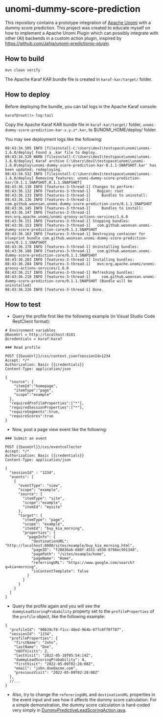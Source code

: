 # unomi-dummy-score-prediction

This repository contains a prototype integration of [Apache Unomi](https://unomi.apache.org/) with a dummy score prediction.
This project was created to educate myself on how to implement a Apache Unomi Plugin which can possibly integrate with other (AI) backends in a custom action plugin, inspired by https://github.com/Jahia/unomi-predictionio-plugin.

## How to build

```
mvn clean verify
```

The Apache Karaf KAR bundle file is created in `karaf-kar/target/` folder.

## How to deploy

Before deploying the bundle, you can tail logs in the Apache Karaf console:

```
karaf@root()> log:tail
```

Copy the Apache Karaf KAR bundle file in `karaf-kar/target/` folder, `unomi-dummy-score-prediction-kar-x.y.z*.kar`, to $UNOMI_HOME/deploy/ folder.

You may see deployment logs like the following:

```
08:43:34.505 INFO [fileinstall-C:\Users\dev1\testspace\unomi\unomi-1.6.0/deploy] Found a .kar file to deploy.
08:43:34.520 WARN [fileinstall-C:\Users\dev1\testspace\unomi\unomi-1.6.0/deploy] Karaf archive C:\Users\dev1\testspace\unomi\unomi-1.6.0\deploy\unomi-dummy-score-prediction-kar-0.1.1-SNAPSHOT.kar' has been updated; redeploying.
08:43:34.532 INFO [fileinstall-C:\Users\dev1\testspace\unomi\unomi-1.6.0/deploy] Removing features: unomi-dummy-score-prediction-kar/[0.1.1.SNAPSHOT,0.1.1.SNAPSHOT]
08:43:36.130 INFO [features-3-thread-1] Changes to perform:
08:43:36.132 INFO [features-3-thread-1]   Region: root
08:43:36.133 INFO [features-3-thread-1]     Bundles to uninstall:
08:43:36.136 INFO [features-3-thread-1]       com.github.woonsan.unomi-dummy-score-prediction-core/0.1.1.SNAPSHOT
08:43:36.145 INFO [features-3-thread-1]     Bundles to install:
08:43:36.147 INFO [features-3-thread-1]       mvn:org.apache.unomi/unomi-groovy-actions-services/1.6.0
08:43:36.151 INFO [features-3-thread-1] Stopping bundles:
08:43:36.153 INFO [features-3-thread-1]   com.github.woonsan.unomi-dummy-score-prediction-core/0.1.1.SNAPSHOT
08:43:36.163 INFO [features-3-thread-1] Destroying container for blueprint bundle com.github.woonsan.unomi-dummy-score-prediction-core/0.1.1.SNAPSHOT
08:43:36.178 INFO [features-3-thread-1] Uninstalling bundles:
08:43:36.180 INFO [features-3-thread-1]   com.github.woonsan.unomi-dummy-score-prediction-core/0.1.1.SNAPSHOT
08:43:36.203 INFO [features-3-thread-1] Installing bundles:
08:43:36.204 INFO [features-3-thread-1]   mvn:org.apache.unomi/unomi-groovy-actions-services/1.6.0
08:43:36.217 INFO [features-3-thread-1] Refreshing bundles:
08:43:36.218 INFO [features-3-thread-1]     com.github.woonsan.unomi-dummy-score-prediction-core/0.1.1.SNAPSHOT (Bundle will be uninstalled)
08:43:36.226 INFO [features-3-thread-1] Done.
```

## How to test

- Query the profile first like the following example (in Visual Studio Code RestClient format):

```
# Environment variables
@baseUrl = http://localhost:8181
@credentials = karaf:karaf

### Read profile

POST {{baseUrl}}/cxs/context.json?sessionId=1234
Accept: */*
Authorization: Basic {{credentials}}
Content-Type: application/json

{
  "source": {
    "itemId":"homepage",
    "itemType":"page",
    "scope":"example"
  },
  "requiredProfileProperties":["*"],
  "requiredSessionProperties":["*"],
  "requireSegments":true,
  "requireScores":true
}
```

- Now, post a page view event like the following:

```
### Submit an event

POST {{baseUrl}}/cxs/eventcollector
Accept: */*
Authorization: Basic {{credentials}}
Content-Type: application/json

{
  "sessionId" : "1234",
  "events": [
    {
      "eventType": "view",
      "scope": "example",
      "source": {
        "itemType": "site", 
        "scope":"example", 
        "itemId": "mysite" 
      },
      "target": {
        "itemType": "page",
        "scope": "example",
        "itemId": "buy_kia_morning",
        "properties": {
          "pageInfo": {
            "destinationURL": "http://localhost:8080/sites/example/buy_kia_morning.html",
            "pageID": "f20836ab-608f-4551-a930-9796ec991340",
            "pagePath": "/sites/example/home",
            "pageName": "Home",
            "referringURL": "https://www.google.com/search?q=kia+morning",
            "isContentTemplate": false
          }
        }
      }
    }
  ]
}
```

- Query the profile again and you will see the `dummyLeadScoringProbability` property set to the `profileProperties` of the `profile` object, like the following example:

```
{
  "profileId": "90639cf8-f1cc-48ed-964b-077c0f70f787",
  "sessionId": "1234",
  "profileProperties": {
    "firstName": "John",
    "lastName": "Doe",
    "nbOfVisits": 2,
    "lastVisit": "2022-05-10T05:54:14Z",
    "dummyLeadScoringProbability": 4,
    "firstVisit": "2022-05-09T02:28:08Z",
    "email": "john.doe@acme.com",
    "previousVisit": "2022-05-09T02:28:08Z"
  },
  //...
}
```

- Also, try to change the `refereringURL` and `destinationURL` properties in the event input and see how it affects the dummy score calculation.
  For a simple demonstration, the dummy score calculation is hard-coded very simply in [DummyPredictiveLeadScoringAction.java](/blob/main/core/src/main/java/com/github/woonsan/unomi/dummyprediction/DummyPredictiveLeadScoringAction.java).

